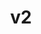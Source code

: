 ---
title: v2
slogan: Easily track your laravel jobs!
githubUrl: https://github.com/mateusjunges/trackable-jobs-for-laravel
branch: master
---